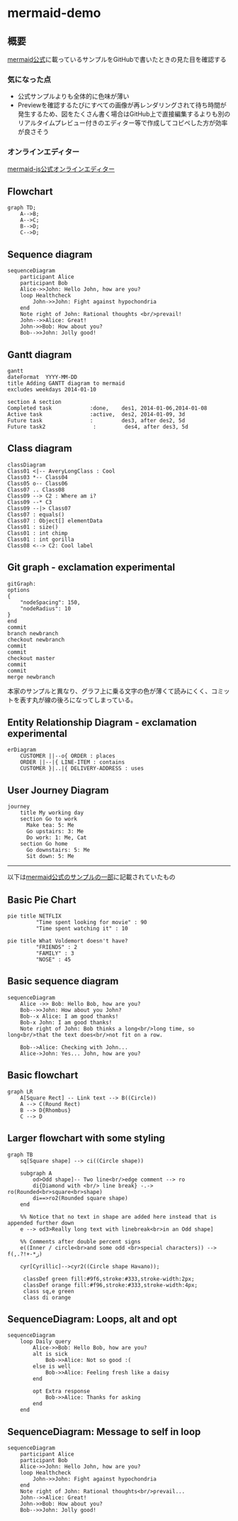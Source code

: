 # mermaid-demo

## 概要

[mermaid公式](https://mermaid-js.github.io/mermaid/#/)に載っているサンプルをGitHubで書いたときの見た目を確認する

### 気になった点
- 公式サンプルよりも全体的に色味が薄い
- Previewを確認するたびにすべての画像が再レンダリングされて待ち時間が発生するため、図をたくさん書く場合はGitHub上で直接編集するよりも別のリアルタイムプレビュー付きのエディター等で作成してコピペした方が効率が良さそう


### オンラインエディター

[mermaid-js公式オンラインエディター](https://mermaid-js.github.io/mermaid-live-editor/edit/#pako:eNpVkE1qw0AMha8ia9VCfAEvCo2dZhNoodl5shAeOTMk88NYpgTbd-84aaHVSuh9ek9owi5oxgrPiaKBY6M85Hpta5PsII6GE5Tly7xnARc832bYPu0DDCbEaP35-cFvVwjq6bBiDGKsvxRFsTzU-m7x7nmGpj1QlBBPf5XjV5hh19oPkxP-KyZx3npre6p6KjtKUFO6I7hBx8mR1fn6aZ0oFMOOFVa51dzTeBWFyi8ZHaMm4Z22EhJmq-vAG6RRwufNd1hJGvkXaizlZ7gfavkGfhNdQA) 


## Flowchart

```mermaid
graph TD;
    A-->B;
    A-->C;
    B-->D;
    C-->D;
```
## Sequence diagram

```mermaid
sequenceDiagram
    participant Alice
    participant Bob
    Alice->>John: Hello John, how are you?
    loop Healthcheck
        John->>John: Fight against hypochondria
    end
    Note right of John: Rational thoughts <br/>prevail!
    John-->>Alice: Great!
    John->>Bob: How about you?
    Bob-->>John: Jolly good!
```

## Gantt diagram

```mermaid
gantt
dateFormat  YYYY-MM-DD
title Adding GANTT diagram to mermaid
excludes weekdays 2014-01-10

section A section
Completed task            :done,    des1, 2014-01-06,2014-01-08
Active task               :active,  des2, 2014-01-09, 3d
Future task               :         des3, after des2, 5d
Future task2               :         des4, after des3, 5d
```


## Class diagram

```mermaid
classDiagram
Class01 <|-- AveryLongClass : Cool
Class03 *-- Class04
Class05 o-- Class06
Class07 .. Class08
Class09 --> C2 : Where am i?
Class09 --* C3
Class09 --|> Class07
Class07 : equals()
Class07 : Object[] elementData
Class01 : size()
Class01 : int chimp
Class01 : int gorilla
Class08 <--> C2: Cool label
```

## Git graph - exclamation experimental

```mermaid
gitGraph:
options
{
    "nodeSpacing": 150,
    "nodeRadius": 10
}
end
commit
branch newbranch
checkout newbranch
commit
commit
checkout master
commit
commit
merge newbranch
```

本家のサンプルと異なり、グラフ上に乗る文字の色が薄くて読みにくく、コミットを表す丸が線の後ろになってしまっている。

## Entity Relationship Diagram - exclamation experimental

```mermaid
erDiagram
    CUSTOMER ||--o{ ORDER : places
    ORDER ||--|{ LINE-ITEM : contains
    CUSTOMER }|..|{ DELIVERY-ADDRESS : uses
```

## User Journey Diagram

```mermaid
journey
    title My working day
    section Go to work
      Make tea: 5: Me
      Go upstairs: 3: Me
      Do work: 1: Me, Cat
    section Go home
      Go downstairs: 5: Me
      Sit down: 5: Me
```

---


以下は[mermaid公式のサンプルの一部](https://mermaid-js.github.io/mermaid/#/examples)に記載されていたもの


## Basic Pie Chart

```mermaid
pie title NETFLIX
         "Time spent looking for movie" : 90
         "Time spent watching it" : 10
```

```mermaid
pie title What Voldemort doesn't have?
         "FRIENDS" : 2
         "FAMILY" : 3
         "NOSE" : 45
```

## Basic sequence diagram

```mermaid
sequenceDiagram
    Alice ->> Bob: Hello Bob, how are you?
    Bob-->>John: How about you John?
    Bob--x Alice: I am good thanks!
    Bob-x John: I am good thanks!
    Note right of John: Bob thinks a long<br/>long time, so long<br/>that the text does<br/>not fit on a row.

    Bob-->Alice: Checking with John...
    Alice->John: Yes... John, how are you?
```

## Basic flowchart

```mermaid
graph LR
    A[Square Rect] -- Link text --> B((Circle))
    A --> C(Round Rect)
    B --> D{Rhombus}
    C --> D
```

## Larger flowchart with some styling

```mermaid
graph TB
    sq[Square shape] --> ci((Circle shape))

    subgraph A
        od>Odd shape]-- Two line<br/>edge comment --> ro
        di{Diamond with <br/> line break} -.-> ro(Rounded<br>square<br>shape)
        di==>ro2(Rounded square shape)
    end

    %% Notice that no text in shape are added here instead that is appended further down
    e --> od3>Really long text with linebreak<br>in an Odd shape]

    %% Comments after double percent signs
    e((Inner / circle<br>and some odd <br>special characters)) --> f(,.?!+-*ز)

    cyr[Cyrillic]-->cyr2((Circle shape Начало));

     classDef green fill:#9f6,stroke:#333,stroke-width:2px;
     classDef orange fill:#f96,stroke:#333,stroke-width:4px;
     class sq,e green
     class di orange
```

## SequenceDiagram: Loops, alt and opt

```mermaid
sequenceDiagram
    loop Daily query
        Alice->>Bob: Hello Bob, how are you?
        alt is sick
            Bob->>Alice: Not so good :(
        else is well
            Bob->>Alice: Feeling fresh like a daisy
        end

        opt Extra response
            Bob->>Alice: Thanks for asking
        end
    end
```

## SequenceDiagram: Message to self in loop

```mermaid
sequenceDiagram
    participant Alice
    participant Bob
    Alice->>John: Hello John, how are you?
    loop Healthcheck
        John->>John: Fight against hypochondria
    end
    Note right of John: Rational thoughts<br/>prevail...
    John-->>Alice: Great!
    John->>Bob: How about you?
    Bob-->>John: Jolly good!
```
